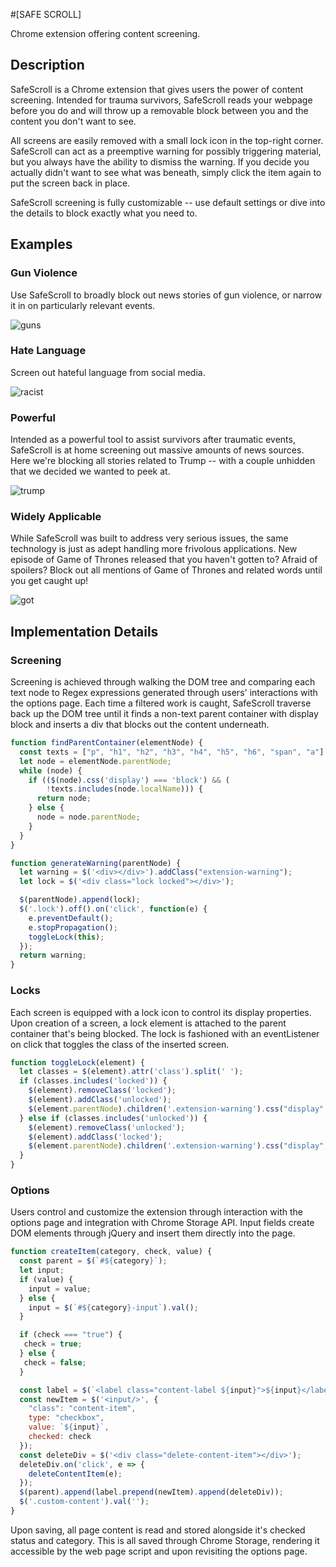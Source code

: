 #[SAFE SCROLL]

Chrome extension offering content screening.

## Description

SafeScroll is a Chrome extension that gives users the power of content screening. Intended for trauma survivors, SafeScroll reads your webpage before you do and will throw up a removable block between you and the content you don't want to see.

All screens are easily removed with a small lock icon in the top-right corner. SafeScroll can act as a preemptive warning for possibly triggering material, but you always have the ability to dismiss the warning. If you decide you actually didn't want to see what was beneath, simply click the item again to put the screen back in place.

SafeScroll screening is fully customizable -- use default settings or dive into the details to block exactly what you need to.

## Examples

### Gun Violence

Use SafeScroll to broadly block out news stories of gun violence, or narrow it in on particularly relevant events.

![guns]

### Hate Language

Screen out hateful language from social media.

![racist]

### Powerful

Intended as a powerful tool to assist survivors after traumatic events, SafeScroll is at home screening out massive amounts of news sources. Here we're blocking all stories related to Trump -- with a couple unhidden that we decided we wanted to peek at.

![trump]

### Widely Applicable

While SafeScroll was built to address very serious issues, the same technology is just as adept handling more frivolous applications. New episode of Game of Thrones released that you haven't gotten to? Afraid of spoilers? Block out all mentions of Game of Thrones and related words until you get caught up!

![got]

## Implementation Details

### Screening

Screening is achieved through walking the DOM tree and comparing each text node to Regex expressions generated through users' interactions with the options page. Each time a filtered work is caught, SafeScroll traverse back up the DOM tree until it finds a non-text parent container with display block and inserts a div that blocks out the content underneath.

```javascript
function findParentContainer(elementNode) {
  const texts = ["p", "h1", "h2", "h3", "h4", "h5", "h6", "span", "a"];
  let node = elementNode.parentNode;
  while (node) {
    if (($(node).css('display') === 'block') && (
        !texts.includes(node.localName))) {
      return node;
    } else {
      node = node.parentNode;
    }
  }
}

function generateWarning(parentNode) {
  let warning = $('<div></div>').addClass("extension-warning");
  let lock = $('<div class="lock locked"></div>');

  $(parentNode).append(lock);
  $('.lock').off().on('click', function(e) {
    e.preventDefault();
    e.stopPropagation();
    toggleLock(this);
  });
  return warning;
}
```

### Locks

Each screen is equipped with a lock icon to control its display properties. Upon creation of a screen, a lock element is attached to the parent container that's being blocked. The lock is fashioned with an eventListener on click that toggles the class of the inserted screen.

```javascript
function toggleLock(element) {
  let classes = $(element).attr('class').split(' ');
  if (classes.includes('locked')) {
    $(element).removeClass('locked');
    $(element).addClass('unlocked');
    $(element.parentNode).children('.extension-warning').css("display", "none");
  } else if (classes.includes('unlocked')) {
    $(element).removeClass('unlocked');
    $(element).addClass('locked');
    $(element.parentNode).children('.extension-warning').css("display", "block");
  }
}
```

### Options

Users control and customize the extension through interaction with the options page and integration with Chrome Storage API. Input fields create DOM elements through jQuery and insert them directly into the page.

```javascript
function createItem(category, check, value) {
  const parent = $(`#${category}`);
  let input;
  if (value) {
    input = value;
  } else {
    input = $(`#${category}-input`).val();
  }

  if (check === "true") {
   check = true;
  } else {
   check = false;
  }

  const label = $(`<label class="content-label ${input}">${input}</label>`);
  const newItem = $('<input/>', {
    "class": "content-item",
    type: "checkbox",
    value: `${input}`,
    checked: check
  });
  const deleteDiv = $('<div class="delete-content-item"></div>');
  deleteDiv.on('click', e => {
    deleteContentItem(e);
  });
  $(parent).append(label.prepend(newItem).append(deleteDiv));
  $('.custom-content').val('');
}
```

Upon saving, all page content is read and stored alongside it's checked status and category. This is all saved through Chrome Storage, rendering it accessible by the web page script and upon revisiting the options page.


[got]: ./css/images/got.png
[guns]: ./css/images/guns.png
[racist]: ./css/images/racist.png
[trump]: ./css/images/trump.png
